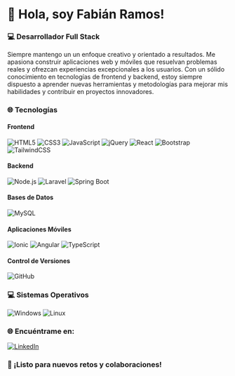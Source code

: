 <!-- ## Hi there 👋 -->

<!--
**JFabian04/JFabian04** is a ✨ _special_ ✨ repository because its `README.md` (this file) appears on your GitHub profile.

Here are some ideas to get you started:

- 🔭 I’m currently working on ...
- 🌱 I’m currently learning ...
- 👯 I’m looking to collaborate on ...
- 🤔 I’m looking for help with ...
- 💬 Ask me about ...
- 📫 How to reach me: ...
- 😄 Pronouns: ...
- ⚡ Fun fact: ...
-->


# 👋 Hola, soy Fabián Ramos!

### 💻 Desarrollador Full Stack

Siempre mantengo un un enfoque creativo y orientado a resultados. Me apasiona construir aplicaciones web y móviles que resuelvan problemas reales y ofrezcan experiencias excepcionales a los usuarios. Con un sólido conocimiento en tecnologías de frontend y backend, estoy siempre dispuesto a aprender nuevas herramientas y metodologías para mejorar mis habilidades y contribuir en proyectos innovadores.


### 🌐 Tecnologías
#### Frontend
![HTML5](https://img.shields.io/badge/-HTML5-E34F26?logo=html5&logoColor=white)
![CSS3](https://img.shields.io/badge/-CSS3-1572B6?logo=css3&logoColor=white)
![JavaScript](https://img.shields.io/badge/-JavaScript-F7DF1E?logo=javascript&logoColor=black)
![jQuery](https://img.shields.io/badge/-jQuery-0769AD?logo=jquery&logoColor=white)
![React](https://img.shields.io/badge/-React-61DAFB?logo=react&logoColor=black)
![Bootstrap](https://img.shields.io/badge/-Bootstrap-563D7C?logo=bootstrap&logoColor=white)
![TailwindCSS](https://img.shields.io/badge/-TailwindCSS-06B6D4?logo=tailwind-css&logoColor=white)

#### Backend
![Node.js](https://img.shields.io/badge/-Node.js-339933?logo=node.js&logoColor=white)
![Laravel](https://img.shields.io/badge/-Laravel-E74430?logo=laravel&logoColor=white)
![Spring Boot](https://img.shields.io/badge/-Spring%20Boot-6DB33F?logo=spring&logoColor=white)

#### Bases de Datos
![MySQL](https://img.shields.io/badge/-MySQL-4479A1?logo=mysql&logoColor=white)

#### Aplicaciones Móviles
![Ionic](https://img.shields.io/badge/-Ionic-3880FF?logo=ionic&logoColor=white)
![Angular](https://img.shields.io/badge/-Angular-DD0031?logo=angular&logoColor=white)
![TypeScript](https://img.shields.io/badge/-TypeScript-007ACC?logo=typescript&logoColor=white)

#### Control de Versiones
![GitHub](https://img.shields.io/badge/-GitHub-181717?logo=github&logoColor=white)

### 💻 Sistemas Operativos
![Windows](https://img.shields.io/badge/-Windows-0078D6?logo=windows&logoColor=white)
![Linux](https://img.shields.io/badge/-Linux-FCC624?logo=linux&logoColor=black)

### 🌐 Encuéntrame en:
[![LinkedIn](https://img.shields.io/badge/-LinkedIn-0077B5?logo=linkedin&logoColor=white)](https://www.linkedin.com/in/fabian-ramos-dev)

### 🚀 ¡Listo para nuevos retos y colaboraciones!
